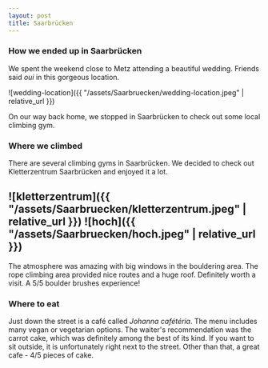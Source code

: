```yaml
---
layout: post
title: Saarbrücken
---
```


### How we ended up in Saarbrücken
We spent the weekend close to Metz attending a beautiful wedding. Friends said *oui* in this gorgeous location.

![wedding-location]({{ "/assets/Saarbruecken/wedding-location.jpeg" | relative_url }})

On our way back home, we stopped in Saarbrücken to check out some local climbing gym.

### Where we climbed
There are several climbing gyms in Saarbrücken. We decided to check out Kletterzentrum Saarbrücken and enjoyed it a lot.
## ![kletterzentrum]({{ "/assets/Saarbruecken/kletterzentrum.jpeg" | relative_url }}) ![hoch]({{ "/assets/Saarbruecken/hoch.jpeg" | relative_url }})

The atmosphere was amazing with big windows in the bouldering area. The rope climbing area provided nice routes and a huge roof. Definitely worth a visit. A 5/5 boulder brushes experience!

### Where to eat
Just down the street is a café called *Johanna cafétéria*. The menu includes many vegan or vegetarian options. The waiter's recommendation was the carrot cake, which was definitely among the best of its kind. If you want to sit outside, it is unfortunately right next to the street. Other than that, a great cafe - 4/5 pieces of cake.
